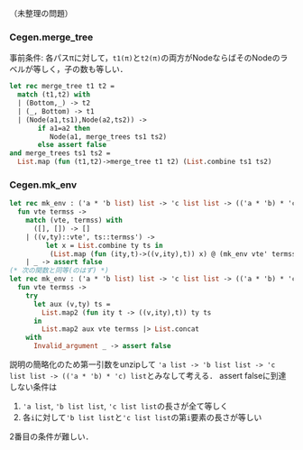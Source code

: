 
（未整理の問題）

<a name = "merge_tree"></a>
### Cegen.merge_tree

事前条件: 各パスπに対して，`t1(π)`と`t2(π)`の両方がNodeならばそのNodeのラベルが等しく，子の数も等しい．

<!-- 呼び出し元 evaluate_eterms が何をやっているか良くわからない -->

```ocaml
let rec merge_tree t1 t2 =
  match (t1,t2) with
  | (Bottom,_) -> t2
  | (_, Bottom) -> t1
  | (Node(a1,ts1),Node(a2,ts2)) ->
       if a1=a2 then
          Node(a1, merge_trees ts1 ts2)
       else assert false
and merge_trees ts1 ts2 =
  List.map (fun (t1,t2)->merge_tree t1 t2) (List.combine ts1 ts2)
```

<a name = "mk_env"></a>
### Cegen.mk_env

```ocaml
let rec mk_env : ('a * 'b list) list -> 'c list list -> (('a * 'b) * 'c) list =
  fun vte termss ->
    match (vte, termss) with
      ([], []) -> []
    | ((v,ty)::vte', ts::termss') ->
         let x = List.combine ty ts in
          (List.map (fun (ity,t)->((v,ity),t)) x) @ (mk_env vte' termss')
    | _ -> assert false
(* 次の関数と同等(のはず) *)
let rec mk_env : ('a * 'b list) list -> 'c list list -> (('a * 'b) * 'c) list =
  fun vte termss ->
    try
      let aux (v,ty) ts =
        List.map2 (fun ity t -> ((v,ity),t)) ty ts
      in
        List.map2 aux vte termss |> List.concat
    with
      Invalid_argument _ -> assert false
```

説明の簡略化のため第一引数をunzipして `'a list -> 'b list list -> 'c list list -> (('a * 'b) * 'c) list`とみなして考える．
assert falseに到達しない条件は

1. `'a list`, `'b list list`, `'c list list`の長さが全て等しく
2. 各`i`に対して`'b list list`と`'c list list`の第`i`要素の長さが等しい

2番目の条件が難しい．

